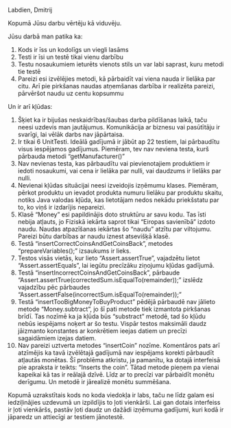 Labdien, Dmitrij
 
Kopumā Jūsu darbu vērtēju kā viduvēju.
 
Jūsu darbā man patika ka:
 1. Kods ir īss un kodolīgs un viegli lasāms
 2. Testi ir īsi un testē tikai vienu darbību
 3. Testu nosaukumiem ieturēts vienots stils un var labi saprast, kuru metodi tie testē
 4. Pareizi esi izvēlējies metodi, kā  pārbaidīt vai viena nauda ir lielāka par citu. Arī pie pirkšanas naudas atņemšanas darbība ir realizēta pareizi, pārvēršot naudu uz centu kopsummu
 
Un ir arī kļūdas:
 1. Šķiet ka ir bijušas neskaidrības/šaubas darba pildīšanas laikā, taču neesi uzdevis man jautājumus. Komunikācija ar biznesu vai pasūtītāju ir svarīgi, lai vēlāk darbs nav jāpārtaisa.
 2. Ir tikai 6 UnitTesti. Ideālā gadījumā ir jābūt ap 22 testiem, lai pārbaudītu visus iespējamos gadījumus. Piemēram, tev nav neviena testa, kurš pārbauda metodi “getManufacturer()”
 3. Nav nevienas testa, kas pārbaudītu vai pievienotajiem produktiem ir iedoti nosaukumi, vai cena ir lielāka par nulli, vai daudzums ir lielāks par nulli.
 4. Nevienai kļūdas situācijai neesi izveidojis izņēmumu klases. Piemēram, pērkot produktu un ievadot produkta numuru lielāku par produktu skaitu, notiks Java valodas kļūda, kas lietotājam nedos nekādu priekšstatu par to, ko viņš ir izdarījis nepareizi.
 5. Klasē “Money” esi papildinājis doto struktūru ar savu kodu. Tas īsti nebija atļauts, jo Fiziskā iekārta saprot tikai “Eiropas savienībā” izdoto naudu. Naudas atpazīšanas iekārtas šo “naudu” atzītu par viltojumu. Pareizi būtu darbības ar naudu iznest atsevišķā klasē.
 6. Testā “insertCorrectCoinsAndGetCoinsBack”, metodes “prepareVariables();” izsaukums ir lieks.
 7. Testos visās vietās, kur lieto “Assert.assertTrue”, vajadzētu lietot “Assert.assertEquals”, lai iegūtu precīzāku ziņojumu kļūdas gadījumā.
 8. Testā “insertIncorrectCoinsAndGetCoinsBack”, pārbaude “Assert.assertTrue(correctedSum.isEqualTo(remainder));” izslēdz vajadzību pēc pārbaudes “Assert.assertFalse(incorrectSum.isEqualTo(remainder));”
 9. Testā “insertTooBigMoneyToBuyProduct” pēdējā pārbaudē nav jālieto metode “Money.subtract”, jo šī pati metode tiek izmantota pirkšanas brīdī. Tas nozīmē ka ja kļūda būs “substract” metodē, tad šo kļūdu nebūs iespējams noķert ar šo testu. Vispār testos maksimāli daudz jāizmanto konstantes ar konkrētiem ieejas datiem un precīzi sagaidāmiem izejas datiem.
 10. Nav pareizi uztverta metodes “insertCoin” nozīme. Komentāros pats arī atzīmējis ka tavā izvēlētajā gadījumā nav iespējams korekti pārbaudīt atļautās monētas. Šī problēma atkristu, ja pamanītu, ka dotajā interfeisā pie apraksta ir teikts: “Inserts the coin”. Tātad metode pieņem pa vienai kapeikai kā tas ir reālajā dzīvē. Līdz ar to precīzi var pārbaidīt monētu derīgumu. Un metodē ir jārealizē monētu summēšana.
 
Kopumā uzrakstītais kods no koda viedokļa ir labs, taču ne līdz galam esi iedziļinājies uzdevumā un izpildījis to ļoti vienkārši. Lai gan dotais interfeiss ir ļoti vienkāršs, pastāv ļoti daudz un dažādi izņēmuma gadījumi, kuri kodā ir jāparedz un attiecīgi ar testiem jānotestē.
